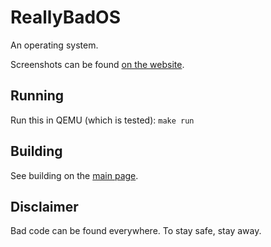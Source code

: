 # ReallyBadOS
An operating system.

Screenshots can be found [on the website](https://daniyalw.github.io/ReallyBadOS/#screenshots).

## Running
Run this in QEMU (which is tested): `make run`

## Building
See building on the [main page](https://daniyalw.github.io/ReallyBadOS#building).

## Disclaimer
Bad code can be found everywhere. To stay safe, stay away.

